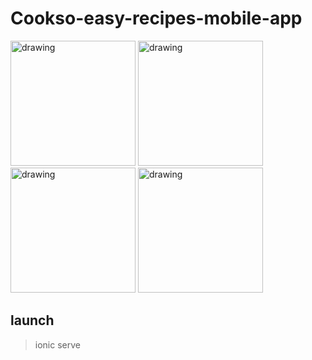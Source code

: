 # Cookso-easy-recipes-mobile-app
<img src="https://play-lh.googleusercontent.com/RJ81vXpew9hG7CnDpoPBB_DInvwNlCbNUMCTqiNckEBOvEaz3XzYghuK8ww0mO4-oD8=w2560-h1440-rw" alt="drawing" width="200"/>
<img src="https://play-lh.googleusercontent.com/7kEx1h2CgnIiBfqYK4AYv1vB4GSjS6gNCPV_nU9SF9D4O-VEeNKnoPhDcl9d3H6doA=w2560-h1440-rw" alt="drawing" width="200"/>
<img src="https://play-lh.googleusercontent.com/l77REEPTHm0UyM2ZBmJC7zjha-rDs8XO5GZEV-_H_o6LCstcXexB2mxoLsa1lubuyw=w2560-h1440-rw" alt="drawing" width="200"/>
<img src="https://play-lh.googleusercontent.com/80yWQ07EHSQYtD7gqVupkS3CpvE7vCKh08djWJcbCj0G8V62rBjsh3jLUzxdfMF0JQ=w2560-h1440-rw" alt="drawing" width="200"/>

## launch
>ionic serve
